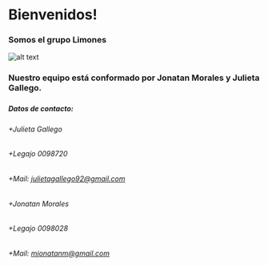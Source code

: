 # Bienvenidos!
### Somos el grupo Limones
![alt text](http://images.clipartlogo.com/files/ss/original/760/76005076/cartoon-lemon-and-lime-jumping.jpg "Limon")
### Nuestro equipo está conformado por Jonatan Morales y Julieta Gallego.
###



##### Datos de contacto:
###### +Julieta Gallego
###### +Legajo 0098720 
###### +Mail: julietagallego92@gmail.com

###### +Jonatan Morales
###### +Legajo 0098028 
###### +Mail: mjonatanm@gmail.com







